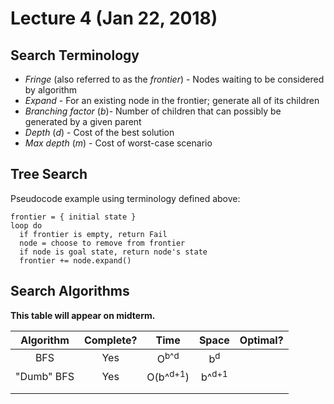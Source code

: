 # Lecture 4 (Jan 22, 2018)
## Search Terminology 
* *Fringe* (also referred to as the *frontier*) - Nodes waiting to be considered by algorithm
* *Expand* - For an existing node in the frontier; generate all of its children
* *Branching factor* (*b*)- Number of children that can possibly be generated by a given parent
* *Depth* (*d*) - Cost of the best solution
* *Max depth* (*m*) - Cost of worst-case scenario
## Tree Search
Pseudocode example using terminology defined above:
```
frontier = { initial state }
loop do
  if frontier is empty, return Fail
  node = choose to remove from frontier
  if node is goal state, return node's state
  frontier += node.expand()
```
## Search Algorithms
**This table will appear on midterm.**

|  Algorithm | Complete? |         Time        |       Space      | Optimal? |
|:----------:|:---------:|:-------------------:|:----------------:|:--------:|
| BFS        | Yes       | O<sup>b^d</sup>     | b<sup>d</sup>    |          |
| "Dumb" BFS | Yes       | O(b^<sup>d+1</sup>) | b^<sup>d+1</sup> |          |
|            |           |                     |                  |          |
|            |           |                     |                  |          |
